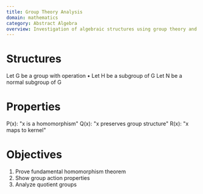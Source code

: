 ```yaml
---
title: Group Theory Analysis
domain: mathematics
category: Abstract Algebra
overview: Investigation of algebraic structures using group theory and ring theory.
---
```


# Structures
Let G be a group with operation •
Let H be a subgroup of G
Let N be a normal subgroup of G

# Properties
P(x): "x is a homomorphism"
Q(x): "x preserves group structure"
R(x): "x maps to kernel"

# Objectives
1. Prove fundamental homomorphism theorem
2. Show group action properties
3. Analyze quotient groups